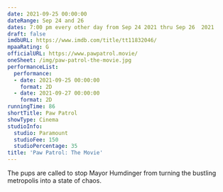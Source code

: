 ```yaml
---
date: 2021-09-25 00:00:00
dateRange: Sep 24 and 26
dates: 7:00 pm every other day from Sep 24 2021 thru Sep 26  2021
draft: false
imdbURL: https://www.imdb.com/title/tt11832046/
mpaaRating: G
officialURL: https://www.pawpatrol.movie/
oneSheet: /img/paw-patrol-the-movie.jpg
performanceList:
  performance:
  - date: 2021-09-25 00:00:00
    format: 2D
  - date: 2021-09-27 00:00:00
    format: 2D
runningTime: 86
shortTitle: Paw Patrol
showType: Cinema
studioInfo:
  studio: Paramount
  studioFee: 150
  studioPercentage: 35
title: 'Paw Patrol: The Movie'
---
```


The pups are called to stop Mayor Humdinger from turning the bustling metropolis into a state of chaos.